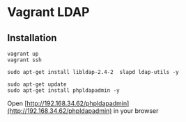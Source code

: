 # Vagrant LDAP



## Installation



```
vagrant up
vagrant ssh
```
```
sudo apt-get install libldap-2.4-2  slapd ldap-utils -y
```

```
sudo apt-get update
sudo apt-get install phpldapadmin -y
```

Open [http://192.168.34.62/phpldapadmin](http://192.168.34.62/phpldapadmin) in your browser